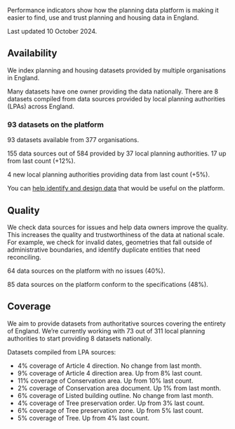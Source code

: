 Performance indicators show how the planning data platform is making it easier to find, use and trust planning and housing data in England.

Last updated 10 October 2024.

## Availability

We index planning and housing datasets provided by multiple organisations in England.

Many datasets have one owner providing the data nationally. There are 8 datasets compiled from data sources provided by local planning authorities (LPAs) across England.

### 93 datasets on the platform

93 datasets available from 377 organisations. <!--? added last month (+/-0%). -->

155 data sources out of 584 provided by 37 local planning authorities. 17 up from last count (+12%).

4 new local planning authorities providing data from last count (+5%).

You can [help identify and design data](https://www.planning.data.gov.uk/) that would be useful on the platform.

## Quality

We check data sources for issues and help data owners improve the quality. This increases the quality and trustworthiness of the data at national scale. For example, we check for invalid dates, geometries that fall outside of administrative boundaries, and identify duplicate entities that need reconciling.

<!-- ### ?? out of ?? quality score -->

64 data sources on the platform with no issues (40%). <!-- 8 fixed last month (+15%). --> 

85 data sources on the platform conform to the specifications (48%). <!-- 2 improved last month (+2%). -->

<!-- 00 datasets up to date (0%). 00 updated last month (+/-0%). -->

## Coverage

We aim to provide datasets from authoritative sources covering the entirety of England. We’re currently working with 73 out of 311 local planning authorities to start providing 8 datasets nationally. 

<!-- ### ??% nationwide coverage -->

<!-- 5% average dataset coverage per local planning authority. No change from last month. -->

Datasets compiled from LPA sources:

* 4% coverage of Article 4 direction. No change from last month.
* 9% coverage of Article 4 direction area. Up from 8% last count.
* 11% coverage of Conservation area. Up from 10% last count.
* 2% coverage of Conservation area document. Up 1% from last month.
* 6% coverage of Listed building outline. No change from last month.
* 4% coverage of Tree preservation order. Up from 3% last count.
* 6% coverage of Tree preservation zone. Up from 5% last count.
* 5% coverage of Tree. Up from 4% last count.

<!-- ## Usage

0.00 average daily calls. +/-0% change from last month. -->
